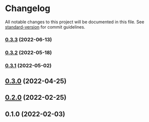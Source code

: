 # Changelog

All notable changes to this project will be documented in this file. See [standard-version](https://github.com/conventional-changelog/standard-version) for commit guidelines.

### [0.3.3](https://github.com/DataDog/datadog-cdk-constructs/compare/v2-0.3.2...v2-0.3.3) (2022-06-13)

### [0.3.2](https://github.com/DataDog/datadog-cdk-constructs/compare/v2-0.3.1...v2-0.3.2) (2022-05-18)

### [0.3.1](https://github.com/DataDog/datadog-cdk-constructs/compare/v2-0.3.0...v2-0.3.1) (2022-05-02)

## [0.3.0](https://github.com/DataDog/datadog-cdk-constructs/compare/v2-0.2.0...v2-0.3.0) (2022-04-25)

## [0.2.0](https://github.com/DataDog/datadog-cdk-constructs/compare/v2-0.1.0...v2-0.2.0) (2022-02-25)

## 0.1.0 (2022-02-03)
